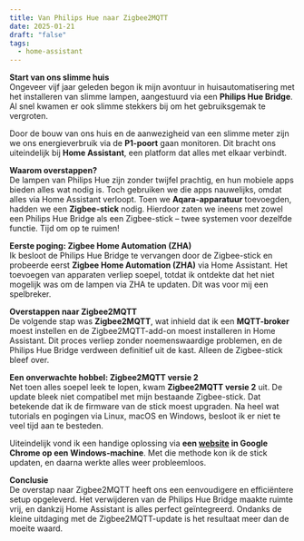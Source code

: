 ```yaml
---
title: Van Philips Hue naar Zigbee2MQTT
date: 2025-01-21
draft: "false"
tags:
  - home-assistant
---
```

**Start van ons slimme huis**  
Ongeveer vijf jaar geleden begon ik mijn avontuur in huisautomatisering met het installeren van slimme lampen, aangestuurd via een **Philips Hue Bridge**. Al snel kwamen er ook slimme stekkers bij om het gebruiksgemak te vergroten. 

Door de bouw van ons huis en de aanwezigheid van een slimme meter zijn we ons energieverbruik via de **P1-poort** gaan monitoren. Dit bracht ons uiteindelijk bij **Home Assistant**, een platform dat alles met elkaar verbindt.

**Waarom overstappen?**  
De lampen van Philips Hue zijn zonder twijfel prachtig, en hun mobiele apps bieden alles wat nodig is. Toch gebruiken we die apps nauwelijks, omdat alles via Home Assistant verloopt. Toen we **Aqara-apparatuur** toevoegden, hadden we een **Zigbee-stick** nodig. Hierdoor zaten we ineens met zowel een Philips Hue Bridge als een Zigbee-stick – twee systemen voor dezelfde functie. Tijd om op te ruimen!

**Eerste poging: Zigbee Home Automation (ZHA)**  
Ik besloot de Philips Hue Bridge te vervangen door de Zigbee-stick en probeerde eerst **Zigbee Home Automation (ZHA)** via Home Assistant. Het toevoegen van apparaten verliep soepel, totdat ik ontdekte dat het niet mogelijk was om de lampen via ZHA te updaten. Dit was voor mij een spelbreker.

**Overstappen naar Zigbee2MQTT**  
De volgende stap was **Zigbee2MQTT**, wat inhield dat ik een **MQTT-broker** moest instellen en de Zigbee2MQTT-add-on moest installeren in Home Assistant. Dit proces verliep zonder noemenswaardige problemen, en de Philips Hue Bridge verdween definitief uit de kast. Alleen de Zigbee-stick bleef over.

**Een onverwachte hobbel: Zigbee2MQTT versie 2**  
Net toen alles soepel leek te lopen, kwam **Zigbee2MQTT versie 2** uit. De update bleek niet compatibel met mijn bestaande Zigbee-stick. Dat betekende dat ik de firmware van de stick moest upgraden. Na heel wat tutorials en pogingen via Linux, macOS en Windows, besloot ik er niet te veel tijd aan te besteden.

Uiteindelijk vond ik een handige oplossing via **een [website](https://darkxst.github.io/silabs-firmware-builder/) in Google Chrome op een Windows-machine**. Met die methode kon ik de stick updaten, en daarna werkte alles weer probleemloos.

**Conclusie**  
De overstap naar Zigbee2MQTT heeft ons een eenvoudigere en efficiëntere setup opgeleverd. Het verwijderen van de Philips Hue Bridge maakte ruimte vrij, en dankzij Home Assistant is alles perfect geïntegreerd. Ondanks de kleine uitdaging met de Zigbee2MQTT-update is het resultaat meer dan de moeite waard.
